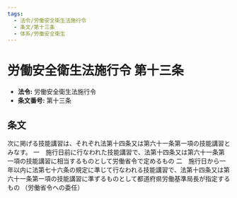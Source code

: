 ```yaml
---
tags:
  - 法令/労働安全衛生法施行令
  - 条文/第十三条
  - 体系/労働安全衛生
---
```

# 労働安全衛生法施行令 第十三条

- **法令:** 労働安全衛生法施行令
- **条文番号:** 第十三条

## 条文
次に掲げる技能講習は、それぞれ法第十四条又は第六十一条第一項の技能講習とみなす。
一　施行日前に行なわれた技能講習で、法第十四条又は第六十一条第一項の技能講習に相当するものとして労働省令で定めるもの
二　施行日から一年以内に法第七十六条の規定に準じて行なわれる技能講習で、法第十四条又は第六十一条第一項の技能講習に準ずるものとして都道府県労働基準局長が指定するもの
（労働省令への委任）

